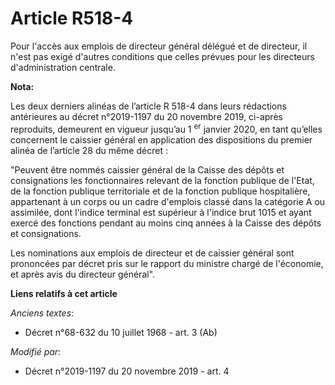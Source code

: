 # Article R518-4

Pour l'accès aux emplois de directeur général délégué et de directeur, il n'est pas exigé d'autres conditions que celles
prévues pour les directeurs d'administration centrale.

**Nota:**

Les deux derniers alinéas de l’article R 518-4 dans leurs rédactions antérieures au décret n°2019-1197 du 20 novembre 2019,
ci-après reproduits, demeurent en vigueur jusqu’au 1
  <sup>er</sup> janvier 2020, en tant qu’elles concernent le caissier général en application des dispositions du premier
alinéa de l’article 28 du même décret :

"Peuvent être nommés caissier général de la Caisse des dépôts et consignations les fonctionnaires relevant de la fonction
publique de l'Etat, de la fonction publique territoriale et de la fonction publique hospitalière, appartenant à un corps ou
un cadre d'emplois classé dans la catégorie A ou assimilée, dont l'indice terminal est supérieur à l'indice brut 1015 et
ayant exercé des fonctions pendant au moins cinq années à la Caisse des dépôts et consignations.

Les nominations aux emplois de directeur et de caissier général sont prononcées par décret pris sur le rapport du ministre
chargé de l'économie, et après avis du directeur général".

**Liens relatifs à cet article**

_Anciens textes_:

  - Décret n°68-632 du 10 juillet 1968 - art. 3 (Ab)

_Modifié par_:

  - Décret n°2019-1197 du 20 novembre 2019 - art. 4
